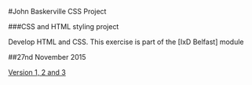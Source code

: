 #John Baskerville CSS Project

###CSS and HTML styling project

Develop HTML and CSS. This exercise is part of the [IxD Belfast] module

##27nd November 2015

<a href="https://github.com/PaulMcGlade/baskerville-css-excerise-master/baskerville.html">Version 1, 2 and 3</a>
